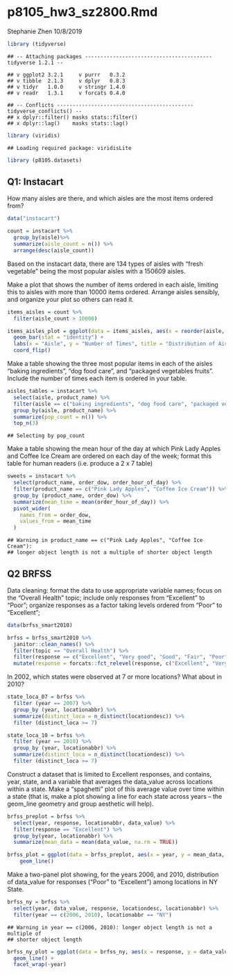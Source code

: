 p8105\_hw3\_sz2800.Rmd
================
Stephanie Zhen
10/8/2019

``` r
library (tidyverse)
```

    ## -- Attaching packages ----------------------------------------- tidyverse 1.2.1 --

    ## v ggplot2 3.2.1     v purrr   0.3.2
    ## v tibble  2.1.3     v dplyr   0.8.3
    ## v tidyr   1.0.0     v stringr 1.4.0
    ## v readr   1.3.1     v forcats 0.4.0

    ## -- Conflicts -------------------------------------------- tidyverse_conflicts() --
    ## x dplyr::filter() masks stats::filter()
    ## x dplyr::lag()    masks stats::lag()

``` r
library (viridis)
```

    ## Loading required package: viridisLite

``` r
library (p8105.datasets)
```

## Q1: Instacart

How many aisles are there, and which aisles are the most items ordered
from?

``` r
data("instacart")

count = instacart %>%
  group_by(aisle)%>% 
  summarize(aisle_count = n()) %>% 
  arrange(desc(aisle_count))
```

Based on the instacart data, there are 134 types of aisles with “fresh
vegetable” being the most popular aisles with a 150609 aisles.

Make a plot that shows the number of items ordered in each aisle,
limiting this to aisles with more than 10000 items ordered. Arrange
aisles sensibly, and organize your plot so others can read it.

``` r
items_aisles = count %>% 
  filter(aisle_count > 10000)

items_aisles_plot = ggplot(data = items_aisles, aes(x = reorder(aisle, aisle_count), y = aisle_count)) +
  geom_bar(stat = "identity") + 
  labs(x = "Aisle", y = "Number of Times", title = "Distribution of Aisle") +
  coord_flip() 
```

Make a table showing the three most popular items in each of the aisles
“baking ingredients”, “dog food care”, and “packaged vegetables
fruits”. Include the number of times each item is ordered in your
table.

``` r
aisles_tables = instacart %>% 
  select(aisle, product_name) %>% 
  filter(aisle == c("baking ingredients", "dog food care", "packaged vegetables fruits")) %>% 
  group_by(aisle, product_name) %>% 
  summarize(pop_count = n()) %>% 
  top_n(3)
```

    ## Selecting by pop_count

Make a table showing the mean hour of the day at which Pink Lady Apples
and Coffee Ice Cream are ordered on each day of the week; format this
table for human readers (i.e. produce a 2 x 7 table)

``` r
sweets = instacart %>% 
  select(product_name, order_dow, order_hour_of_day) %>% 
  filter(product_name == c("Pink Lady Apples", "Coffee Ice Cream")) %>%
  group_by (product_name, order_dow) %>% 
  summarize(mean_time = mean(order_hour_of_day)) %>%
  pivot_wider(
    names_from = order_dow,
    values_from = mean_time
  )
```

    ## Warning in product_name == c("Pink Lady Apples", "Coffee Ice Cream"):
    ## longer object length is not a multiple of shorter object length

## Q2 BRFSS

Data cleaning: format the data to use appropriate variable names; focus
on the “Overall Health” topic; include only responses from “Excellent”
to “Poor”; organize responses as a factor taking levels ordered from
“Poor” to “Excellent”;

``` r
data(brfss_smart2010)

brfss = brfss_smart2010 %>% 
  janitor::clean_names() %>% 
  filter(topic == "Overall Health") %>% 
  filter(response == c("Excellent", "Very good", "Good", "Fair", "Poor")) %>%
  mutate(response = forcats::fct_relevel(response, c("Excellent", "Very good", "Good", "Fair", "Poor"))) 
```

In 2002, which states were observed at 7 or more locations? What about
in 2010?

``` r
state_loca_07 = brfss %>% 
  filter (year == 2007) %>% 
  group_by (year, locationabbr) %>% 
  summarize(distinct_loca = n_distinct(locationdesc)) %>%
  filter (distinct_loca >= 7) 

state_loca_10 = brfss %>% 
  filter (year == 2010) %>% 
  group_by (year, locationabbr) %>% 
  summarize(distinct_loca = n_distinct(locationdesc)) %>%
  filter (distinct_loca >= 7) 
```

Construct a dataset that is limited to Excellent responses, and
contains, year, state, and a variable that averages the data\_value
across locations within a state. Make a “spaghetti” plot of this average
value over time within a state (that is, make a plot showing a line for
each state across years – the geom\_line geometry and group aesthetic
will help).

``` r
brfss_preplot = brfss %>% 
  select(year, response, locationabbr, data_value) %>% 
  filter(response == "Excellent") %>% 
  group_by(year, locationabbr) %>% 
  summarize(mean_data = mean(data_value, na.rm = TRUE))

brfss_plot = ggplot(data = brfss_preplot, aes(x = year, y = mean_data, color = locationabbr)) + 
    geom_line()
```

Make a two-panel plot showing, for the years 2006, and 2010,
distribution of data\_value for responses (“Poor” to “Excellent”) among
locations in NY State.

``` r
brfss_ny = brfss %>% 
  select(year, data_value, response, locationdesc, locationabbr) %>% 
  filter(year == c(2006, 2010), locationabbr == "NY")
```

    ## Warning in year == c(2006, 2010): longer object length is not a multiple of
    ## shorter object length

``` r
brfss_ny_plot = ggplot(data = brfss_ny, aes(x = response, y = data_value, color = locationdesc)) +
  geom_line() +
  facet_wrap(~year)
```
